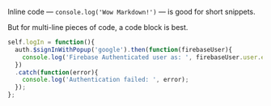 Inline code — `console.log('Wow Markdown!')` — is good for short snippets.

But for multi-line pieces of code, a code block is best.

```javascript
self.logIn = function(){
  auth.$signInWithPopup('google').then(function(firebaseUser){
    console.log('Firebase Authenticated user as: ', firebaseUser.user.email);
  })
  .catch(function(error){
    console.log('Authentication failed: ', error);
  });
};
```
